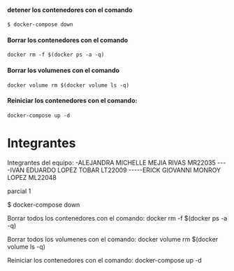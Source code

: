 

#### detener los contenedores con el comando
`$ docker-compose down`
#### Borrar los contenedores con el comando
`docker rm -f $(docker ps -a -q)`
#### Borrar  los volumenes con el comando
`docker volume rm $(docker volume ls -q)`
#### Reiniciar los contenedores con el comando:
`docker-compose up -d`

# Integrantes

Integrantes del equipo:
-ALEJANDRA MICHELLE MEJIA RIVAS MR22035
----IVAN EDUARDO LOPEZ TOBAR LT22009
-----ERICK GIOVANNI MONROY LOPEZ ML22048

parcial 1

$ docker-compose down

Borrar todos los contenedores con el comando:
docker rm -f $(docker ps -a -q)

Borrar todos los volumenes con el comando:
docker volume rm $(docker volume ls -q)

Reiniciar los contenedores con el comando:
docker-compose up -d


